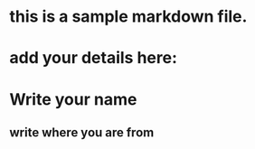 # this is a sample markdown file. 
# add your details here: 
# Write your name
## write where you are from
